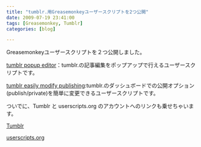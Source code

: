 ```yaml
---
title: "tumblr.用Greasemonkeyユーザースクリプトを2つ公開"
date: 2009-07-19 23:41:00
tags: [Greasemonkey, Tumblr]
categories: [blog]

---
```


Greasemonkeyユーザースクリプトを２つ公開しました。

[tumblr popup editor][1]：tumblr.の記事編集をポップアップで行えるユーザースクリプトです。

 [1]: http://userscripts.org/scripts/show/54011

[tumblr easily modify publishing][2]:tumblr.のダッシュボードでの公開オプション(publish/private)を簡単に変更できるユーザースクリプトです。

 [2]: http://userscripts.org/scripts/show/54020

ついでに、Tumblr と userscripts.org のアカウントへのリンクも乗せちゃいます。

[Tumblr][3]

 [3]: http://sharkpp.tumblr.com/

[userscripts.org][4]

 [4]: http://userscripts.org/users/sharkpp